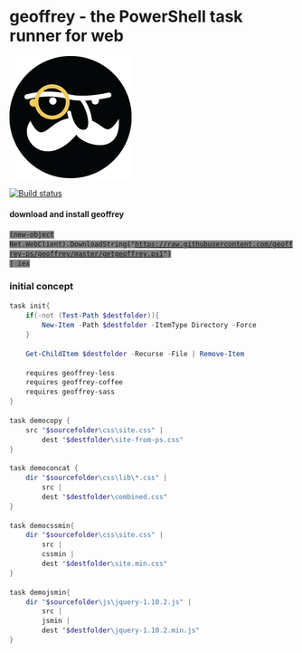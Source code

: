 # geoffrey - the PowerShell task runner for web

![geoffrey logo](resources/geoffrey-face.png)

[![Build status](https://ci.appveyor.com/api/projects/status/cit12s48enphxi3b?svg=true)](https://ci.appveyor.com/project/sayedihashimi/geoffrey)

#### download and install geoffrey
<code style="background-color:grey">(new-object Net.WebClient).DownloadString("https://raw.githubusercontent.com/geoffrey-ps/geoffrey/master/getgeoffrey.ps1") | iex</code>


### initial concept

```powershell
task init{
    if(-not (Test-Path $destfolder)){
        New-Item -Path $destfolder -ItemType Directory -Force
    }

    Get-ChildItem $destfolder -Recurse -File | Remove-Item

    requires geoffrey-less
    requires geoffrey-coffee
    requires geoffrey-sass
}

task democopy {
    src "$sourcefolder\css\site.css" |
        dest "$destfolder\site-from-ps.css"
}

task democoncat {
    dir "$sourcefolder\css\lib\*.css" |
        src | 
        dest "$destfolder\combined.css"
}

task democssmin{
    dir "$sourcefolder\css\site.css" |
        src |
        cssmin |
        dest "$destfolder\site.min.css"
}

task demojsmin{
    dir "$sourcefolder\js\jquery-1.10.2.js" |
        src |
        jsmin |
        dest "$destfolder\jquery-1.10.2.min.js"
}

```
